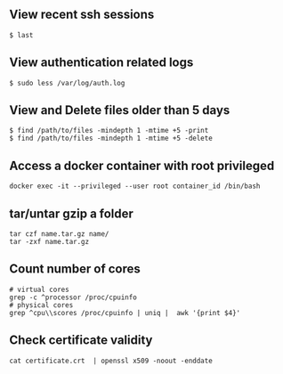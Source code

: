 ## View recent ssh sessions
```
$ last
```
## View authentication related logs
```
$ sudo less /var/log/auth.log
```
## View and Delete files older than 5 days
```
$ find /path/to/files -mindepth 1 -mtime +5 -print
$ find /path/to/files -mindepth 1 -mtime +5 -delete
```
## Access a docker container with root privileged
```
docker exec -it --privileged --user root container_id /bin/bash
```
## tar/untar gzip a folder
```
tar czf name.tar.gz name/
tar -zxf name.tar.gz
```
## Count number of cores
```
# virtual cores
grep -c ^processor /proc/cpuinfo
# physical cores
grep ^cpu\\scores /proc/cpuinfo | uniq |  awk '{print $4}' 
```
## Check certificate validity
```
cat certificate.crt  | openssl x509 -noout -enddate
```